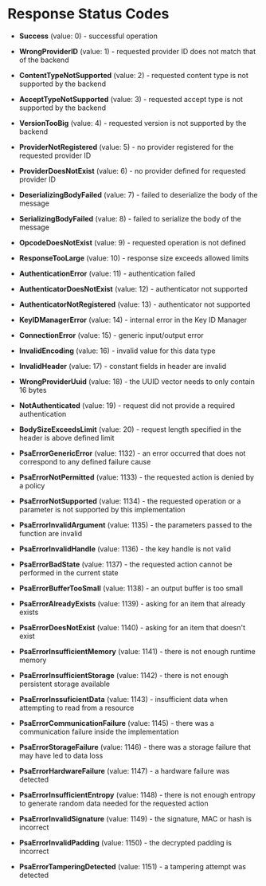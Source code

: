 <!--
  -- Copyright (c) 2019, Arm Limited, All Rights Reserved
  -- SPDX-License-Identifier: Apache-2.0
  --
  -- Licensed under the Apache License, Version 2.0 (the "License"); you may
  -- not use this file except in compliance with the License.
  -- You may obtain a copy of the License at
  --
  -- http://www.apache.org/licenses/LICENSE-2.0
  --
  -- Unless required by applicable law or agreed to in writing, software
  -- distributed under the License is distributed on an "AS IS" BASIS, WITHOUT
  -- WARRANTIES OR CONDITIONS OF ANY KIND, either express or implied.
  -- See the License for the specific language governing permissions and
  -- limitations under the License.
--->
# Response Status Codes

* **Success** (value: 0) - successful operation

* **WrongProviderID** (value: 1) - requested provider ID does not match that of the backend

* **ContentTypeNotSupported** (value: 2) - requested content type is not supported by the backend

* **AcceptTypeNotSupported** (value: 3) - requested accept type is not supported by the backend

* **VersionTooBig** (value: 4) - requested version is not supported by the backend

* **ProviderNotRegistered** (value: 5) - no provider registered for the requested provider ID

* **ProviderDoesNotExist** (value: 6) - no provider defined for requested provider ID

* **DeserializingBodyFailed** (value: 7) - failed to deserialize the body of the message

* **SerializingBodyFailed** (value: 8) - failed to serialize the body of the message

* **OpcodeDoesNotExist** (value: 9) - requested operation is not defined

* **ResponseTooLarge** (value: 10) - response size exceeds allowed limits

* **AuthenticationError** (value: 11) - authentication failed

* **AuthenticatorDoesNotExist** (value: 12) - authenticator not supported

* **AuthenticatorNotRegistered** (value: 13) - authenticator not supported

* **KeyIDManagerError** (value: 14) - internal error in the Key ID Manager

* **ConnectionError** (value: 15) - generic input/output error

* **InvalidEncoding** (value: 16) - invalid value for this data type

* **InvalidHeader** (value: 17) - constant fields in header are invalid

* **WrongProviderUuid** (value: 18) - the UUID vector needs to only contain 16 bytes

* **NotAuthenticated** (value: 19) - request did not provide a required authentication

* **BodySizeExceedsLimit** (value: 20) - request length specified in the header is above defined limit

* **PsaErrorGenericError** (value: 1132) - an error occurred that does not correspond to any defined failure cause

* **PsaErrorNotPermitted** (value: 1133) - the requested action is denied by a policy

* **PsaErrorNotSupported** (value: 1134) - the requested operation or a parameter is not supported by this implementation

* **PsaErrorInvalidArgument** (value: 1135) - the parameters passed to the function are invalid

* **PsaErrorInvalidHandle** (value: 1136) - the key handle is not valid

* **PsaErrorBadState** (value: 1137) - the requested action cannot be performed in the current state

* **PsaErrorBufferTooSmall** (value: 1138) - an output buffer is too small

* **PsaErrorAlreadyExists** (value: 1139) - asking for an item that already exists

* **PsaErrorDoesNotExist** (value: 1140) - asking for an item that doesn't exist

* **PsaErrorInsufficientMemory** (value: 1141) - there is not enough runtime memory

* **PsaErrorInsufficientStorage** (value: 1142) - there is not enough persistent storage available

* **PsaErrorInssuficientData** (value: 1143) - insufficient data when attempting to read from a resource

* **PsaErrorCommunicationFailure** (value: 1145) - there was a communication failure inside the implementation

* **PsaErrorStorageFailure** (value: 1146) - there was a storage failure that may have led to data loss

* **PsaErrorHardwareFailure** (value: 1147) - a hardware failure was detected

* **PsaErrorInsufficientEntropy** (value: 1148) - there is not enough entropy to generate random data needed for the requested action

* **PsaErrorInvalidSignature** (value: 1149) - the signature, MAC or hash is incorrect

* **PsaErrorInvalidPadding** (value: 1150) - the decrypted padding is incorrect

* **PsaErrorTamperingDetected** (value: 1151) - a tampering attempt was detected











































